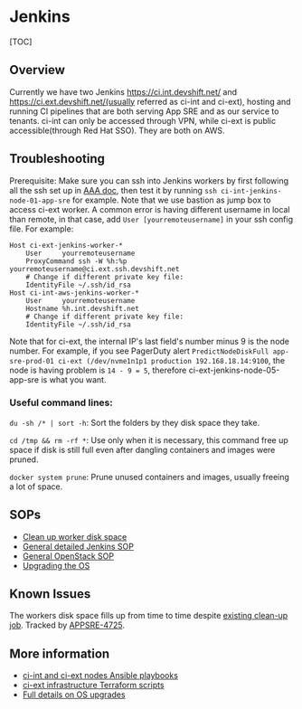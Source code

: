 # Jenkins

[TOC]

## Overview

Currently we have two Jenkins https://ci.int.devshift.net/ and https://ci.ext.devshift.net/(usually referred as ci-int and ci-ext), hosting and running CI pipelines that are both serving App SRE and as our service to tenants. ci-int can only be accessed through VPN, while ci-ext is public accessible(through Red Hat SSO). They are both on AWS.



## Troubleshooting

Prerequisite: Make sure you can ssh into Jenkins workers by first following all the ssh set up in [AAA doc](https://gitlab.cee.redhat.com/service/app-interface/blob/master/docs/app-sre/AAA.md), then test it by running `ssh ci-int-jenkins-node-01-app-sre` for example. Note that we use bastion as jump box to access ci-ext worker. A common error is having different username in local than remote, in that case, add `User [yourremoteusername]` in your ssh config file. For example:
```
Host ci-ext-jenkins-worker-*
    User     yourremoteusername
    ProxyCommand ssh -W %h:%p yourremoteusername@ci.ext.ssh.devshift.net
    # Change if different private key file:
    IdentityFile ~/.ssh/id_rsa
Host ci-int-aws-jenkins-worker-*
    User     yourremoteusername
    Hostname %h.int.devshift.net
    # Change if different private key file:
    IdentityFile ~/.ssh/id_rsa
```
Note that for ci-ext, the internal IP's last field's number minus 9 is the node number. For example, if you see PagerDuty alert `PredictNodeDiskFull app-sre-prod-01 ci-ext (/dev/nvme1n1p1 production 192.168.18.14:9100`, the node is having problem is `14 - 9 = 5`, therefore ci-ext-jenkins-node-05-app-sre is what you want.


### Useful command lines:

`du -sh /* | sort -h`: Sort the folders by they disk space they take. 

`cd /tmp && rm -rf *`: Use only when it is necessary, this command free up space if disk is still full even after dangling containers and images were pruned.

`docker system prune`: Prune unused containers and images, usually freeing a lot of space.

## SOPs

* [Clean up worker disk space](/docs/app-sre/sop/jenkins-vda-storage.md)
* [General detailed Jenkins SOP](/docs/app-sre/sop/jenkins.md)
* [General OpenStack SOP](/docs/app-sre/sop/openstack-ci-int.md)
* [Upgrading the OS](/docs/app-sre/sop/jenkins-os-upgrade.md)

## Known Issues

The workers disk space fills up from time to time despite [existing clean-up job](https://ci.int.devshift.net/job/jenkins-workers-cleanup/2545/console). Tracked by [APPSRE-4725](https://issues.redhat.com/browse/APPSRE-4725).

## More information

* [ci-int and ci-ext nodes Ansible playbooks](https://gitlab.cee.redhat.com/app-sre/infra/-/tree/master/ansible/playbooks) 
* [ci-ext infrastructure Terraform scripts](https://gitlab.cee.redhat.com/app-sre/infra/-/tree/master/terraform/app-sre/ci.ext) 
* [Full details on OS upgrades](jenkins-os-upgrade.md)
